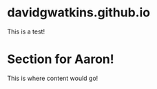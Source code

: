 # davidgwatkins.github.io

This is a test!



# Section for Aaron!

This is where content would go!
